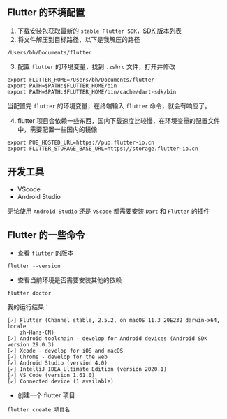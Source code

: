 ## Flutter 的环境配置

1. 下载安装包获取最新的 `stable Flutter SDK`，[SDK 版本列表](https://flutter.cn/docs/development/tools/sdk/releases?tab=macos)
2. 将文件解压到目标路径，以下是我解压的路径

```shell
/Users/bh/Documents/flutter
```

3. 配置 `flutter` 的环境变量，找到 `.zshrc` 文件，打开并修改

```shell
export FLUTTER_HOME=/Users/bh/Documents/flutter
export PATH=$PATH:$FLUTTER_HOME/bin
export PATH=$PATH:$FLUTTER_HOME/bin/cache/dart-sdk/bin
```

当配置完 `flutter` 的环境变量，在终端输入 `flutter` 命令，就会有响应了。

4. flutter 项目会依赖一些东西，国内下载速度比较慢，在环境变量的配置文件中，需要配置一些国内的镜像

```shell
export PUB_HOSTED_URL=https://pub.flutter-io.cn
export FLUTTER_STORAGE_BASE_URL=https://storage.flutter-io.cn
```

## 开发工具

- VScode
- Android Studio

无论使用 `Android Studio` 还是 `VScode` 都需要安装 `Dart` 和 `Flutter` 的插件

## Flutter 的一些命令

- 查看 `flutter` 的版本

```shell
flutter --version
```

- 查看当前环境是否需要安装其他的依赖

```shell
flutter doctor
```

我的运行结果：

```shell
[✓] Flutter (Channel stable, 2.5.2, on macOS 11.3 20E232 darwin-x64, locale
    zh-Hans-CN)
[✓] Android toolchain - develop for Android devices (Android SDK version 29.0.3)
[✓] Xcode - develop for iOS and macOS
[✓] Chrome - develop for the web
[✓] Android Studio (version 4.0)
[✓] IntelliJ IDEA Ultimate Edition (version 2020.1)
[✓] VS Code (version 1.61.0)
[✓] Connected device (1 available)
```

- 创建一个 flutter 项目

```shell
flutter create 项目名
```

